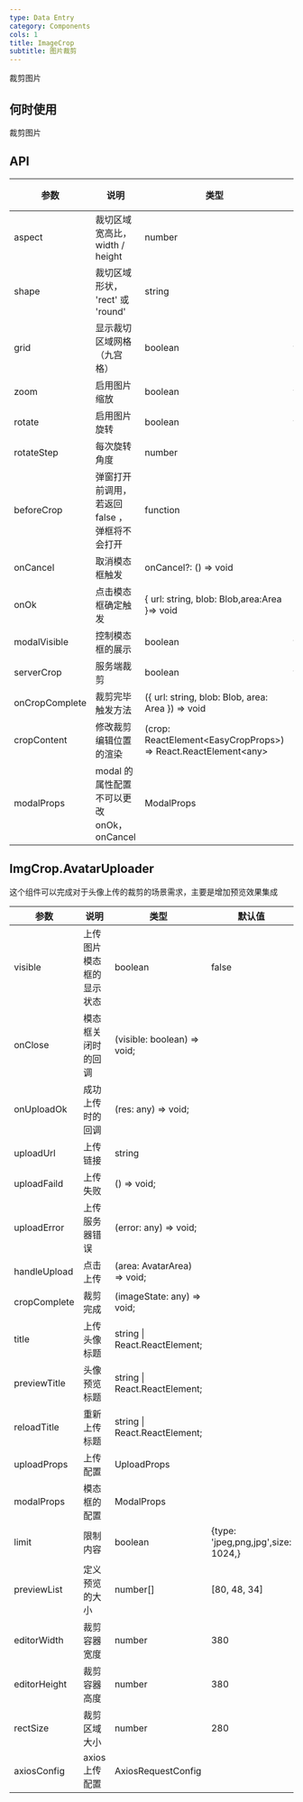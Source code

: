 ```yaml
---
type: Data Entry
category: Components
cols: 1
title: ImageCrop
subtitle: 图片裁剪
---
```


裁剪图片

## 何时使用

裁剪图片

## API

| 参数 | 说明 | 类型 | 默认值 |
| ----------- | -------------------- | ------------ | ---------------------------------------------- |
| aspect      | 裁切区域宽高比， width / height                |  number              |  1 / 1       |
| shape       | 裁切区域形状， 'rect'  或  'round'             |  string              |  'rect'      |
| grid        | 显示裁切区域网格（九宫格）                     |  boolean             |  false       |
| zoom        | 启用图片缩放                                   |  boolean             |  true        |
| rotate      | 启用图片旋转                                   |  boolean             |  false       |
| rotateStep  | 每次旋转角度                                   |  number              | 90           |
| beforeCrop  | 弹窗打开前调用，若返回  false ，弹框将不会打开 |  function            |              |
| onCancel   | 取消模态框触发 |  onCancel?: () => void           |                |
| onOk  | 点击模态框确定触发 |  { url: string, blob: Blob,area:Area }=> void          |                |
| modalVisible   |  控制模态框的展示 |  boolean          |  ture               |
| serverCrop   | 服务端裁剪 |  boolean          |  false            |
| onCropComplete   | 裁剪完毕触发方法 |({ url: string, blob: Blob, area: Area }) => void        |            |
| cropContent   | 修改裁剪编辑位置的渲染 | (crop: ReactElement&lt;EasyCropProps&gt;) => React.ReactElement&lt;any&gt;      |            |
| modalProps   | modal 的属性配置不可以更改onOk，onCancel | ModalProps     |            |

## ImgCrop.AvatarUploader 

这个组件可以完成对于头像上传的裁剪的场景需求，主要是增加预览效果集成

| 参数 | 说明 | 类型 | 默认值 |
| --- | --- | --- | --- |
| visible | 上传图片模态框的显示状态| boolean | false |
| onClose | 模态框关闭时的回调|   (visible: boolean) => void;  |   |
| onUploadOk | 成功上传时的回调|  (res: any) => void;  |   |
| uploadUrl | 上传链接| string |   |
| uploadFaild | 上传失败|  () => void;  |   |
| uploadError | 上传服务器错误| (error: any) => void; |   |
| handleUpload | 点击上传|   (area: AvatarArea) => void;    |   |
| cropComplete | 裁剪完成|  (imageState: any) => void;   |   |
| title | 上传头像标题|  string \| React.ReactElement;   |   |
| previewTitle | 头像预览标题|  string \| React.ReactElement;  |   |
| reloadTitle | 重新上传标题|  string \| React.ReactElement;  |   |
| uploadProps | 上传配置|  UploadProps  |   |
| modalProps | 模态框的配置|  ModalProps  |   |
| limit | 限制内容| boolean |  {type: 'jpeg,png,jpg',size: 1024,}  |
| previewList | 定义预览的大小| number[] | \[80, 48, 34\] |
| editorWidth | 裁剪容器宽度| number | 380 |
| editorHeight | 裁剪容器高度| number | 380 |
| rectSize | 裁剪区域大小| number | 280 |
| axiosConfig | axios 上传配置 | AxiosRequestConfig |   |



